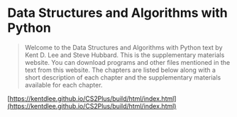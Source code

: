 # Data Structures and Algorithms with Python

> Welcome to the Data Structures and Algorithms with Python text by Kent D. Lee and Steve Hubbard. This is the supplementary materials website. You can download programs and other files mentioned in the text from this website. The chapters are listed below along with a short description of each chapter and the supplementary materials available for each chapter.

[https://kentdlee.github.io/CS2Plus/build/html/index.html](https://kentdlee.github.io/CS2Plus/build/html/index.html)